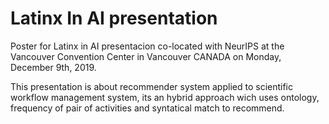 # Latinx In AI presentation
Poster for Latinx in AI presentacion co-located with NeurIPS at the Vancouver Convention Center in Vancouver CANADA on Monday, December 9th, 2019.

This presentation is about recommender system applied to scientific workflow management system, its an hybrid approach wich uses ontology, frequency of pair of activities and syntatical match to recommend.
